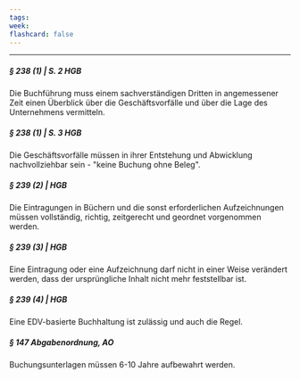 ```yaml
---
tags:
week:
flashcard: false
---
```

***

##### § 238 (1) | S. 2 HGB
Die Buchführung muss einem sachverständigen Dritten in angemessener Zeit einen Überblick über die Geschäftsvorfälle und über die Lage des Unternehmens vermitteln.

##### § 238 (1) | S. 3 HGB
Die Geschäftsvorfälle müssen in ihrer Entstehung und Abwicklung nachvollziehbar sein - "keine Buchung ohne Beleg".

##### § 239 (2) | HGB
Die Eintragungen in Büchern und die sonst erforderlichen Aufzeichnungen müssen vollständig, richtig, zeitgerecht und geordnet vorgenommen werden.

##### § 239 (3) | HGB
Eine Eintragung oder eine Aufzeichnung darf nicht in einer Weise verändert werden, dass der ursprüngliche Inhalt nicht mehr feststellbar ist.

##### § 239 (4) | HGB
Eine EDV-basierte Buchhaltung ist zulässig und auch die Regel.

##### § 147 Abgabenordnung, AO
Buchungsunterlagen müssen 6-10 Jahre aufbewahrt werden.